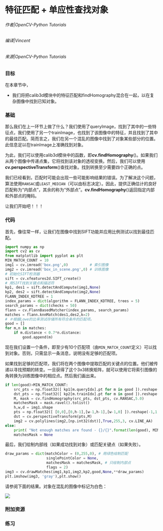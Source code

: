 # 特征匹配 + 单应性查找对象

###### 作者|OpenCV-Python Tutorials
###### 编译|Vincent
###### 来源|OpenCV-Python Tutorials 

### 目标

在本章节中，
- 我们将把calib3d模块中的特征匹配和findHomography混合在一起，以在复杂图像中找到已知对象。
 
### 基础

那么我们在上一环节上做了什么？我们使用了queryImage，找到了其中的一些特征点，我们使用了另一个trainImage，也找到了该图像中的特征，并且找到了其中的最佳匹配。简而言之，我们在另一个混乱的图像中找到了对象某些部分的位置。此信息足以在trainImage上准确找到对象。

为此，我们可以使用calib3d模块中的函数，即**cv.findHomography**()。如果我们从两个图像中传递点集，它将找到该对象的透视变换。然后，我们可以使用**cv.perspectiveTransform**()查找对象。找到转换至少需要四个正确的点。

我们已经看到，匹配时可能会出现一些可能影响结果的错误。为了解决这个问题，算法使用`RANSAC`或`LEAST_MEDIAN`（可以由标志决定）。因此，提供正确估计的良好匹配称为“内部点”，其余的称为“外部点”。**cv.findHomography**()返回指定内部和外部点的掩码。

让我们开始吧！！！

### 代码

首先，像往常一样，让我们​​在图像中找到SIFT功能并应用比例测试以找到最佳匹配。

```python
import numpy as np
import cv2 as cv
from matplotlib import pyplot as plt
MIN_MATCH_COUNT = 10
img1 = cv.imread('box.png',0)          # 索引图像
img2 = cv.imread('box_in_scene.png',0) # 训练图像
# 初始化SIFT检测器
sift = cv.xfeatures2d.SIFT_create()
# 用SIFT找到关键点和描述符
kp1, des1 = sift.detectAndCompute(img1,None)
kp2, des2 = sift.detectAndCompute(img2,None)
FLANN_INDEX_KDTREE = 1
index_params = dict(algorithm = FLANN_INDEX_KDTREE, trees = 5)
search_params = dict(checks = 50)
flann = cv.FlannBasedMatcher(index_params, search_params)
matches = flann.knnMatch(des1,des2,k=2)
# ＃根据Lowe的比率测试存储所有符合条件的匹配项。
good = []
for m,n in matches:
    if m.distance < 0.7*n.distance:
        good.append(m)
```

现在我们设置一个条件，即至少有10个匹配项（由`MIN_MATCH_COUNT`定义）可以找到对象。否则，只需显示一条消息，说明没有足够的匹配项。

如果找到足够的匹配项，我们将在两个图像中提取匹配的关键点的位置。他们被传递以寻找预期的转变。一旦获得了这个3x3转换矩阵，就可以使用它将索引图像的角转换为训练图像中的相应点。然后我们画出来。

```python
if len(good)>MIN_MATCH_COUNT:
    src_pts = np.float32([ kp1[m.queryIdx].pt for m in good ]).reshape(-1,1,2)
    dst_pts = np.float32([ kp2[m.trainIdx].pt for m in good ]).reshape(-1,1,2)
    M, mask = cv.findHomography(src_pts, dst_pts, cv.RANSAC,5.0)
    matchesMask = mask.ravel().tolist()
    h,w,d = img1.shape
    pts = np.float32([ [0,0],[0,h-1],[w-1,h-1],[w-1,0] ]).reshape(-1,1,2)
    dst = cv.perspectiveTransform(pts,M)
    img2 = cv.polylines(img2,[np.int32(dst)],True,255,3, cv.LINE_AA)
else:
    print( "Not enough matches are found - {}/{}".format(len(good), MIN_MATCH_COUNT) )
    matchesMask = None
```

最后，我们绘制内部线（如果成功找到对象）或匹配关键点（如果失败）。

```python
draw_params = dict(matchColor = (0,255,0), # 用绿色绘制匹配
                   singlePointColor = None,
                   matchesMask = matchesMask, # 只绘制内部点
                   flags = 2)
img3 = cv.drawMatches(img1,kp1,img2,kp2,good,None,**draw_params)
plt.imshow(img3, 'gray'),plt.show()
```

请参阅下面的结果。对象在混乱的图像中标记为白色：

![](http://qiniu.aihubs.net/homography_findobj.jpg)

### 附加资源

### 练习